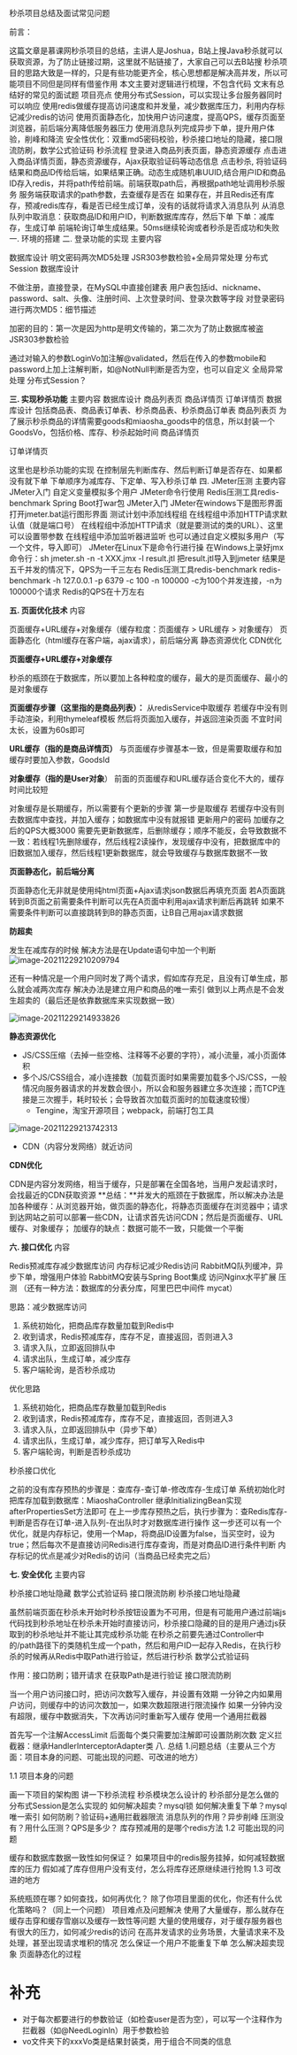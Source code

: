 秒杀项目总结及面试常见问题

前言：

这篇文章是慕课网秒杀项目的总结，主讲人是Joshua，B站上搜Java秒杀就可以获取资源，为了防止链接过期，这里就不贴链接了，大家自己可以去B站搜
秒杀项目的思路大致是一样的，只是有些功能更齐全，核心思想都是解决高并发，所以可能项目不同但是同样有借鉴作用
本文主要对逻辑进行梳理，不包含代码
文末有总结好的常见的面试题
项目亮点
使用分布式Session，可以实现让多台服务器同时可以响应
使用redis做缓存提高访问速度和并发量，减少数据库压力，利用内存标记减少redis的访问
使用页面静态化，加快用户访问速度，提高QPS，缓存页面至浏览器，前后端分离降低服务器压力
使用消息队列完成异步下单，提升用户体验，削峰和降流
安全性优化：双重md5密码校验，秒杀接口地址的隐藏，接口限流防刷，数学公式验证码
秒杀流程
登录进入商品列表页面，静态资源缓存
点击进入商品详情页面，静态资源缓存，Ajax获取验证码等动态信息
点击秒杀, 将验证码结果和商品ID传给后端，如果结果正确。动态生成随机串UUID,结合用户ID和商品ID存入redis，并将path传给前端。前端获取path后，再根据path地址调用秒杀服务
服务端获取请求的path参数，去查缓存是否在
如果存在，并且Redis还有库存，预减redis库存，看是否已经生成订单，没有的话就将请求入消息队列
从消息队列中取消息：获取商品ID和用户ID，判断数据库库存，然后下单
下单：减库存，生成订单
前端轮询订单生成结果。50ms继续轮询或者秒杀是否成功和失败
一. 环境的搭建
二. 登录功能的实现
主要内容

数据库设计
明文密码两次MD5处理
JSR303参数检验+全局异常处理
分布式Session
数据库设计

不做注册，直接登录，在MySQL中直接创建表
用户表包括id、nickname、password、salt、头像、注册时间、上次登录时间、登录次数等字段
对登录密码进行两次MD5：细节描述

加密的目的：第一次是因为http是明文传输的，第二次为了防止数据库被盗
JSR303参数检验

通过对输入的参数LoginVo加注解@validated，然后在传入的参数mobile和password上加上注解判断，如@NotNull判断是否为空，也可以自定义
全局异常处理
分布式Session？

**三. 实现秒杀功能**
主要内容
数据库设计
商品列表页
商品详情页
订单详情页
数据库设计
包括商品表、商品表订单表、秒杀商品表、秒杀商品订单表
商品列表页
为了展示秒杀商品的详情需要goods和miaosha_goods中的信息，所以封装一个GoodsVo，包括价格、库存、秒杀起始时间
商品详情页

订单详情页

这里也是秒杀功能的实现
在控制层先判断库存、然后判断订单是否存在、如果都没有就下单
下单顺序为减库存、下定单、写入秒杀订单
四. JMeter压测
主要内容
JMeter入门
自定义变量模拟多个用户
JMeter命令行使用
Redis压测工具redis-benchmark
Spring Boot打war包
JMeter入门
JMeter在windows下是图形界面
打开jmeter.bat运行图形界面
测试计划中添加线程组
在线程组中添加HTTP请求默认值（就是端口号）
在线程组中添加HTTP请求（就是要测试的类的URL）、这里可以设置带参数
在线程组中添加监听器进监听
也可以通过自定义模拟多用户（写一个文件，导入即可）
JMeter在Linux下是命令行进行操
在Windows上录好jmx
命令行：sh jmeter.sh -n -t XXX.jmx -l result.jtl
把result.jtl导入到jmeter
结果是五千并发的情况下，QPS为一千三左右
Redis压测工具redis-benchmark
redis-benchmark -h 127.0.0.1 -p 6379 -c 100 -n 100000
-c为100个并发连接，-n为100000个请求
Redis的QPS在十万左右

**五. 页面优化技术**
内容

页面缓存+URL缓存+对象缓存（缓存粒度：页面缓存 > URL缓存 > 对象缓存）
页面静态化（html缓存在客户端，ajax请求），前后端分离
静态资源优化
CDN优化

**页面缓存+URL缓存+对象缓存**

秒杀的瓶颈在于数据库，所以要加上各种粒度的缓存，最大的是页面缓存、最小的是对象缓存

**页面缓存步骤（这里指的是商品列表）：**
从redisService中取缓存
若缓存中没有则手动渲染，利用thymeleaf模板
然后将页面加入缓存，并返回渲染页面
不宜时间太长，设置为60s即可

**URL缓存（指的是商品详情页）**
与页面缓存步骤基本一致，但是需要取缓存和加缓存时要加入参数，GoodsId

**对象缓存（指的是User对象**）
前面的页面缓存和URL缓存适合变化不大的，缓存时间比较短

对象缓存是长期缓存，所以需要有个更新的步骤
第一步是取缓存
若缓存中没有则去数据库中查找，并加入缓存；如数据库中没有就报错
更新用户的密码
加缓存之后的QPS大概3000
需要先更新数据库，后删除缓存；顺序不能反，会导致数据不一致：若线程1先删除缓存，然后线程2读操作，发现缓存中没有，把数据库中的旧数据加入缓存，然后线程1更新数据库，就会导致缓存与数据库数据不一致

**页面静态化，前后端分离**

页面静态化无非就是使用纯html页面+Ajax请求json数据后再填充页面
若A页面跳转到B页面之前需要条件判断可以先在A页面中利用ajax请求判断后再跳转
如果不需要条件判断可以直接跳转到B的静态页面，让B自己用ajax请求数据

**防超卖**

发生在减库存的时候
解决方法是在Update语句中加一个判断
![image-20211229210209794](pics/image-20211229210209794.png)

还有一种情况是一个用户同时发了两个请求，假如库存充足，且没有订单生成，那么就会减两次库存
解决办法是建立用户和商品的唯一索引
做到以上两点是不会发生超卖的（最后还是依靠数据库来实现数据一致）

![image-20211229214933826](pics/image-20211229214933826.png)

**静态资源优化**

- JS/CSS压缩（去掉一些空格、注释等不必要的字符），减小流量，减小页面体积
- 多个JS/CSS组合，减小连接数（加载页面时如果需要加载多个JS/CSS，一般情况向服务器请求的并发数会很小，所以会和服务器建立多次连接；而TCP连接是三次握手，耗时较长；会导致首次加载页面时的加载速度较慢）
  - Tengine，淘宝开源项目；webpack，前端打包工具

![image-20211229213742313](pics/image-20211229213742313.png)

- CDN（内容分发网络）就近访问

**CDN优化**

CDN是内容分发网络，相当于缓存，只是部署在全国各地，当用户发起请求时，会找最近的CDN获取资源
**总结：**并发大的瓶颈在于数据库，所以解决办法是加各种缓存：从浏览器开始，做页面的静态化，将静态页面缓存在浏览器中；请求到达网站之前可以部署一些CDN，让请求首先访问CDN；然后是页面缓存、URL缓存、对象缓存；
加缓存的缺点：数据可能不一致，只能做一个平衡

**六. 接口优化**
内容

Redis预减库存减少数据库访问
内存标记减少Redis访问
RabbitMQ队列缓冲，异步下单，增强用户体验
RabbitMQ安装与Spring Boot集成
访问Nginx水平扩展
压测
（还有一种方法：数据库的分表分库，阿里巴巴中间件 mycat）

思路：减少数据库访问

1. 系统初始化，把商品库存数量加载到Redis中
2. 收到请求，Redis预减库存，库存不足，直接返回，否则进入3
3. 请求入队，立即返回排队中
4. 请求出队，生成订单，减少库存
5. 客户端轮询，是否秒杀成功

优化思路

1. 系统初始化，把商品库存数量加载到Redis
2. 收到请求，Redis预减库存，库存不足，直接返回，否则进入3
3. 请求入队，立即返回排队中（异步下单）
4. 请求出队，生成订单，减少库存，把订单写入Redis中
5. 客户端轮询，判断是否秒杀成功

秒杀接口优化

之前的没有库存预热的步骤是：查库存-查订单-修改库存-生成订单
系统初始化时把库存加载到数据库：MiaoshaController 继承InitializingBean实现afterPropertiesSet方法即可
在上一步库存预热之后，执行步骤为：查Redis库存-判断是否存在订单-进入队列-在出队时才对数据库进行操作
这一步还可以有一个优化，就是内存标记，使用一个Map，将商品ID设置为false，当买空时，设为true；然后每次不是直接访问Redis进行库存查询，而是对商品ID进行条件判断
内存标记的优点是减少对Redis的访问（当商品已经卖完之后）

**七. 安全优化**
主要内容

秒杀接口地址隐藏
数学公式验证码
接口限流防刷
秒杀接口地址隐藏

虽然前端页面在秒杀未开始时秒杀按钮设置为不可用，但是有可能用户通过前端js代码找到秒杀地址在秒杀未开始时直接访问，秒杀接口隐藏的目的是用户通过js获取到的秒杀地址并不能让其完成秒杀功能
在秒杀之前要先通过Controller中的/path路径下的类随机生成一个path，然后和用户ID一起存入Redis，在执行秒杀的时候再从Redis中取Path进行验证，然后进行秒杀
数学公式验证码

作用：接口防刷；错开请求
在获取Path是进行验证
接口限流防刷

当一个用户访问接口时，把访问次数写入缓存，并设置有效期
一分钟之内如果用户访问，则缓存中的访问次数加一，如果次数超限进行限流操作
如果一分钟内没有超限，缓存中数据消失，下次再访问时重新写入缓存
使用一个通用拦截器

首先写一个注解AccessLimit
后面每个类只需要加注解即可设置防刷次数
定义拦截器：继承HandlerInterceptorAdapter类
八. 总结
1.问题总结（主要从三个方面：项目本身的问题、可能出现的问题、可改进的地方）

1.1 项目本身的问题

画一下项目的架构图
讲一下秒杀流程
秒杀模块怎么设计的
秒杀部分是怎么做的
分布式Session是怎么实现的
如何解决超卖？mysql锁
如何解决重复下单？mysql唯一索引
如何防刷？验证码+通用拦截器限流
消息队列的作用？异步削峰
压测没有？用什么压测？QPS是多少？
库存预减用的是哪个redis方法
1.2 可能出现的问题

缓存和数据库数据一致性如何保证？
如果项目中的redis服务挂掉，如何减轻数据库的压力
假如减了库存但用户没有支付，怎么将库存还原继续进行抢购
1.3 可改进的地方

系统瓶颈在哪？如何查找，如何再优化？
除了你项目里面的优化，你还有什么优化策略吗？（同上一个问题）
项目难点及问题解决
使用了大量缓存，那么就存在缓存击穿和缓存雪崩以及缓存一致性等问题
大量的使用缓存，对于缓存服务器也有很大的压力，如何减少redis的访问
在高并发请求的业务场景，大量请求来不及处理，甚至出现请求堆积的情况
怎么保证一个用户不能重复下单
怎么解决超卖现象
页面静态化的过程

# 补充

- 对于每次都要进行的参数验证（如检查user是否为空），可以写一个注释作为拦截器（如@NeedLoginIn）用于参数检验
- vo文件夹下的xxxVo类是结果封装类，用于组合不同类的信息